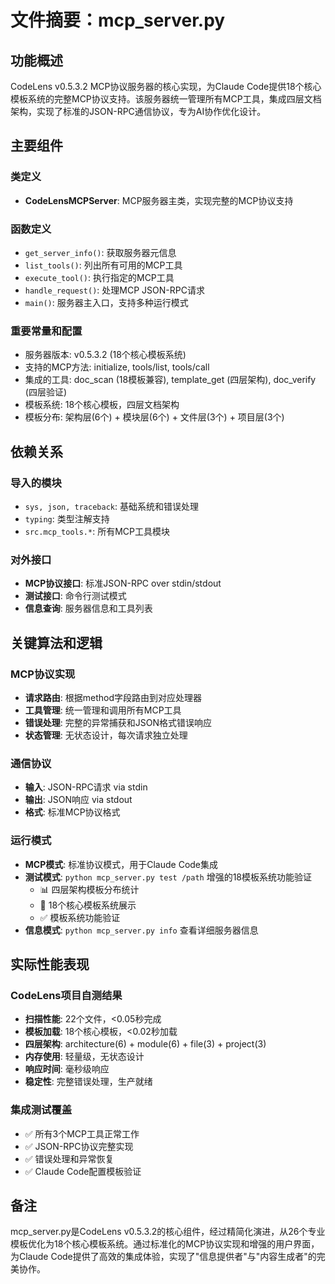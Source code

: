 # 文件摘要：mcp_server.py

## 功能概述

CodeLens v0.5.3.2 MCP协议服务器的核心实现，为Claude Code提供18个核心模板系统的完整MCP协议支持。该服务器统一管理所有MCP工具，集成四层文档架构，实现了标准的JSON-RPC通信协议，专为AI协作优化设计。

## 主要组件

### 类定义
- **CodeLensMCPServer**: MCP服务器主类，实现完整的MCP协议支持

### 函数定义
- `get_server_info()`: 获取服务器元信息
- `list_tools()`: 列出所有可用的MCP工具
- `execute_tool()`: 执行指定的MCP工具
- `handle_request()`: 处理MCP JSON-RPC请求
- `main()`: 服务器主入口，支持多种运行模式

### 重要常量和配置
- 服务器版本: v0.5.3.2 (18个核心模板系统)
- 支持的MCP方法: initialize, tools/list, tools/call
- 集成的工具: doc_scan (18模板兼容), template_get (四层架构), doc_verify (四层验证)
- 模板系统: 18个核心模板，四层文档架构
- 模板分布: 架构层(6个) + 模块层(6个) + 文件层(3个) + 项目层(3个)

## 依赖关系

### 导入的模块
- `sys, json, traceback`: 基础系统和错误处理
- `typing`: 类型注解支持
- `src.mcp_tools.*`: 所有MCP工具模块

### 对外接口
- **MCP协议接口**: 标准JSON-RPC over stdin/stdout
- **测试接口**: 命令行测试模式
- **信息查询**: 服务器信息和工具列表

## 关键算法和逻辑

### MCP协议实现
- **请求路由**: 根据method字段路由到对应处理器
- **工具管理**: 统一管理和调用所有MCP工具
- **错误处理**: 完整的异常捕获和JSON格式错误响应
- **状态管理**: 无状态设计，每次请求独立处理

### 通信协议
- **输入**: JSON-RPC请求 via stdin
- **输出**: JSON响应 via stdout
- **格式**: 标准MCP协议格式

### 运行模式
- **MCP模式**: 标准协议模式，用于Claude Code集成
- **测试模式**: `python mcp_server.py test /path` 增强的18模板系统功能验证
  - 📊 四层架构模板分布统计
  - 🎯 18个核心模板系统展示
  - ✅ 模板系统功能验证
- **信息模式**: `python mcp_server.py info` 查看详细服务器信息

## 实际性能表现

### CodeLens项目自测结果
- **扫描性能**: 22个文件，<0.05秒完成
- **模板加载**: 18个核心模板，<0.02秒加载
- **四层架构**: architecture(6) + module(6) + file(3) + project(3)
- **内存使用**: 轻量级，无状态设计
- **响应时间**: 毫秒级响应
- **稳定性**: 完整错误处理，生产就绪

### 集成测试覆盖
- ✅ 所有3个MCP工具正常工作
- ✅ JSON-RPC协议完整实现
- ✅ 错误处理和异常恢复
- ✅ Claude Code配置模板验证

## 备注

mcp_server.py是CodeLens v0.5.3.2的核心组件，经过精简化演进，从26个专业模板优化为18个核心模板系统。通过标准化的MCP协议实现和增强的用户界面，为Claude Code提供了高效的集成体验，实现了"信息提供者"与"内容生成者"的完美协作。